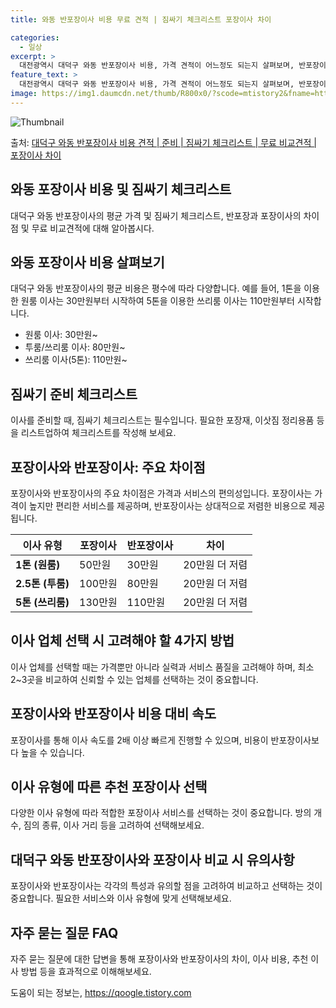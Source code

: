 ```yaml
---
title: 와동 반포장이사 비용 무료 견적 | 짐싸기 체크리스트 포장이사 차이

categories:
  - 일상
excerpt: >
  대전광역시 대덕구 와동 반포장이사 비용, 가격 견적이 어느정도 되는지 살펴보며, 반포장이사를 준비함에 있어 짐싸기 준비 체크리스트가 무엇인지 보겠습니다. 마지막으로 포장이사와 차이점을 통해 무료 비교견적으로 어떤 것이 더 합리적인 선택인지 공유 드립니다.대덕구 와동 포장이사 견적 샘플 보기 👈 클릭대덕구 와동 포장이사 가격 살펴보기 👈 클릭대덕구 와동 반포장이사 평균 이사 비용평수대덕구 와동 평균 이사 비용원룸 이사9평 이하 (1톤)30만원~투룸/쓰리룸 이사16평 ~ 20평 (2.5톤)80만원~쓰리룸 이사21평 (5톤) ~110만원~우리집 무료 이사견적 받기 👈 클릭포장 vs 반포장: 주요 차이점포장이사는 전체 이사 과정을 담당하며, 가격이 비교적 높지만 편리함을 제공합니다. 한편, 반포장이사는 업..
feature_text: >
  대전광역시 대덕구 와동 반포장이사 비용, 가격 견적이 어느정도 되는지 살펴보며, 반포장이사를 준비함에 있어 짐싸기 준비 체크리스트가 무엇인지 보겠습니다. 마지막으로 포장이사와 차이점을 통해 무료 비교견적으로 어떤 것이 더 합리적인 선택인지 공유 드립니다.대덕구 와동 포장이사 견적 샘플 보기 👈 클릭대덕구 와동 포장이사 가격 살펴보기 👈 클릭대덕구 와동 반포장이사 평균 이사 비용평수대덕구 와동 평균 이사 비용원룸 이사9평 이하 (1톤)30만원~투룸/쓰리룸 이사16평 ~ 20평 (2.5톤)80만원~쓰리룸 이사21평 (5톤) ~110만원~우리집 무료 이사견적 받기 👈 클릭포장 vs 반포장: 주요 차이점포장이사는 전체 이사 과정을 담당하며, 가격이 비교적 높지만 편리함을 제공합니다. 한편, 반포장이사는 업..
image: https://img1.daumcdn.net/thumb/R800x0/?scode=mtistory2&fname=https%3A%2F%2Fblog.kakaocdn.net%2Fdn%2FbYEjlR%2FbtsHcqJHVL9%2FUHsAI30X5JKDEJK9aGBC2k%2Fimg.webp
---
```


![Thumbnail](https://img1.daumcdn.net/thumb/R800x0/?scode=mtistory2&fname=https%3A%2F%2Fblog.kakaocdn.net%2Fdn%2FbYEjlR%2FbtsHcqJHVL9%2FUHsAI30X5JKDEJK9aGBC2k%2Fimg.webp)

<p>출처: <a href="https://qoogle.tistory.com/9646" rel="dofollow">대덕구 와동 반포장이사 비용 견적 | 준비 | 짐싸기 체크리스트 | 무료 비교견적 | 포장이사 차이</a> </p>

## 와동 포장이사 비용 및 짐싸기 체크리스트

대덕구 와동 반포장이사의 평균 가격 및 짐싸기 체크리스트, 반포장과 포장이사의 차이점 및 무료 비교견적에 대해 알아봅시다.

## 와동 포장이사 비용 살펴보기

대덕구 와동 반포장이사의 평균 비용은 평수에 따라 다양합니다. 예를 들어, 1톤을 이용한 원룸 이사는 30만원부터 시작하여 5톤을 이용한
쓰리룸 이사는 110만원부터 시작합니다.

  * 원룸 이사: 30만원~
  * 투룸/쓰리룸 이사: 80만원~
  * 쓰리룸 이사(5톤): 110만원~

## 짐싸기 준비 체크리스트

이사를 준비할 때, 짐싸기 체크리스트는 필수입니다. 필요한 포장재, 이삿짐 정리용품 등을 리스트업하여 체크리스트를 작성해 보세요.

## 포장이사와 반포장이사: 주요 차이점

포장이사와 반포장이사의 주요 차이점은 가격과 서비스의 편의성입니다. 포장이사는 가격이 높지만 편리한 서비스를 제공하며, 반포장이사는
상대적으로 저렴한 비용으로 제공됩니다.

**이사 유형** | **포장이사** | **반포장이사** | **차이**  
---|---|---|---  
**1톤 (원룸)** | 50만원 | 30만원 | 20만원 더 저렴  
**2.5톤 (투룸)** | 100만원 | 80만원 | 20만원 더 저렴  
**5톤 (쓰리룸)** | 130만원 | 110만원 | 20만원 더 저렴  
  
## 이사 업체 선택 시 고려해야 할 4가지 방법

이사 업체를 선택할 때는 가격뿐만 아니라 실력과 서비스 품질을 고려해야 하며, 최소 2~3곳을 비교하여 신뢰할 수 있는 업체를 선택하는 것이
중요합니다.

## 포장이사와 반포장이사 비용 대비 속도

포장이사를 통해 이사 속도를 2배 이상 빠르게 진행할 수 있으며, 비용이 반포장이사보다 높을 수 있습니다.

## 이사 유형에 따른 추천 포장이사 선택

다양한 이사 유형에 따라 적합한 포장이사 서비스를 선택하는 것이 중요합니다. 방의 개수, 짐의 종류, 이사 거리 등을 고려하여 선택해보세요.

## 대덕구 와동 반포장이사와 포장이사 비교 시 유의사항

포장이사와 반포장이사는 각각의 특성과 유의할 점을 고려하여 비교하고 선택하는 것이 중요합니다. 필요한 서비스와 이사 유형에 맞게
선택해보세요.

## 자주 묻는 질문 FAQ

자주 묻는 질문에 대한 답변을 통해 포장이사와 반포장이사의 차이, 이사 비용, 추천 이사 방법 등을 효과적으로 이해해보세요.

 

도움이 되는 정보는, <a href="https://qoogle.tistory.com" rel="dofollow">https://qoogle.tistory.com</a>


